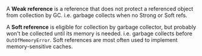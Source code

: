 A **Weak reference** is a reference that does not protect a referenced object from collection by GC. i.e. garbage collects when no Strong or Soft refs. 

A **Soft reference** is eligible for collection by garbage collector, but probably won't be collected until its memory is needed. i.e. garbage collects before `OutOfMemoryError`. Soft references are most often used to implement memory-sensitive caches. 

